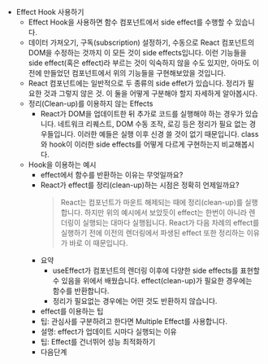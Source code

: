 - Effect Hook 사용하기
    - Effect Hook을 사용하면 함수 컴포넌트에서 side effect를 수행할 수 있습니다.
    - 데이터 가져오기, 구독(subscription) 설정하기, 수동으로 React 컴포넌트의 DOM을 수정하는 것까지 이 모든 것이 side effects입니다. 이런 기능들을 side effect(혹은 effect)라 부르는 것이 익숙하지 않을 수도 있지만, 아마도 이전에 만들었던 컴포넌트에서 위의 기능들을 구현해보았을 것입니다.
    - React 컴포넌트에는 일반적으로 두 종류의 side effet가 있습니다. 정리가 필요한 것과 그렇지 않은 것. 이 둘을 어떻게 구분해야 할지 자세하게 알아봅시다. 
    - 정리(Clean-up)를 이용하지 않는 Effects
        - React가 DOM을 업데이트한 뒤 추가로 코드를 실행해야 하는 경우가 있습니다. 네트워크 리퀘스트, DOM 수동 조작, 로깅 등은 정리가 필요 없는 경우들입니다. 이러한 예들은 실행 이후 신경 쓸 것이 없기 때문입니다. class와 hook이 이러한 side effects를 어떻게 다르게 구현하는지 비교해봅시다. 
    - Hook을 이용하는 예시
        - effect에서 함수를 반환하는 이유는 무엇일까요?
        - React가 effect를 정리(clean-up)하는 시점은 정확히 언제일까요?
            > React는 컴포넌트가 마운트 해제되는 때에 정리(clean-up)를 실행합니다. 하지만 위의 예시에서 보았듯이 effect는 한번이 아니라 렌더링이 실행되는 대마다 실행됩니다. React가 다음 차례의 effect를 실행하기 전에 이전의 렌더링에서 파생된 effect 또한 정리하는 이유가 바로 이 때문입니다.
        - 요약
            - useEffect가 컴포넌트의 렌더링 이후에 다양한 side effects를 표현할 수 있음을 위에서 배웠습니다. effect(clean-up)가 필요한 경우에는 함수를 반환합니다.
            - 정리가 필요없는 경우에는 어떤 것도 반환하지 않습니다.
        - effect를 이용하는 팁
        - 팁: 관심사를 구분하려고 한다면 Multiple Effect를 사용합니다.
        - 설명: effect가 업데이트 시마다 실행되는 이유
        - 팁: Effect를 건너뛰어 성능 최적화하기
        - 다음단계
 

